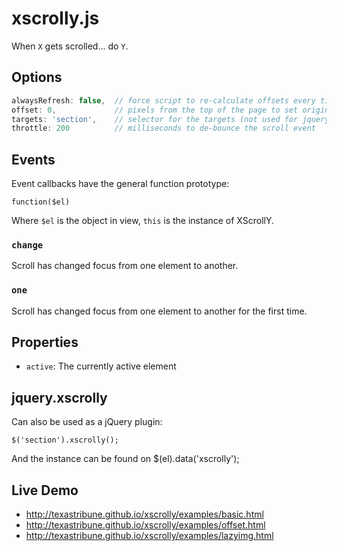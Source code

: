 # xscrolly.js

When `X` gets scrolled... do `Y`.


## Options

```JavaScript
alwaysRefresh: false,  // force script to re-calculate offsets every time
offset: 0,             // pixels from the top of the page to set origin
targets: 'section',    // selector for the targets (not used for jquery version)
throttle: 200          // milliseconds to de-bounce the scroll event
```

## Events

Event callbacks have the general function prototype:

    function($el)

Where `$el` is the object in view, `this` is the instance of XScrollY.

### `change`

Scroll has changed focus from one element to another.

### `one`

Scroll has changed focus from one element to another for the first time.


## Properties

* `active`: The currently active element


## jquery.xscrolly

Can also be used as a jQuery plugin:

    $('section').xscrolly();

And the instance can be found on $(el).data('xscrolly');


## Live Demo

* http://texastribune.github.io/xscrolly/examples/basic.html
* http://texastribune.github.io/xscrolly/examples/offset.html
* http://texastribune.github.io/xscrolly/examples/lazyimg.html
